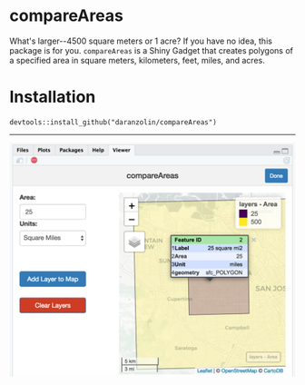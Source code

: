 # compareAreas

What's larger--4500 square meters or 1 acre? If you have no idea, this package is for you. `compareAreas` is a Shiny Gadget that creates polygons of a specified area in square meters, kilometers, feet, miles, and acres. 

# Installation

```
devtools::install_github("daranzolin/compareAreas")
```

***

![compareAreas](inst/compareAreas.png)
